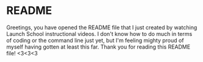 # README #

Greetings, you have opened the README file that I just created by watching Launch School instructional videos.
I don't know how to do much in terms of coding or the command line just yet, but I'm feeling mighty proud of myself
having gotten at least this far. 
Thank you for reading this README file!
<3<3<3

